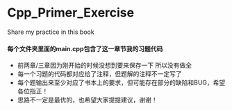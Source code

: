 # Cpp_Primer_Exercise
Share my practice in this book
#### 每个文件夹里面的main.cpp包含了这一章节我的习题代码
- 前两章/三章因为刚开始的时候没想到要来保存一下 所以没有做全
- 每一个习题的代码都对应给了注释，但题解的注释不一定写了
- 每个题输出来至少对应了书本上的要求，但可能存在部分的缺陷和BUG，希望各位指正！
- 思路不一定是最优的，也希望大家提提建议，谢谢！
